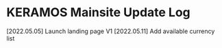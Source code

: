 # KERAMOS Mainsite Update Log

[2022.05.05] Launch landing page V1
[2022.05.11] Add available currency list
